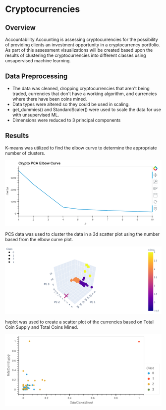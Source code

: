 # Cryptocurrencies

## Overview

Accountability Accounting is assessing cryptocurrencies for the possibility of providing clients an investment opportunity in a cryptocurrency portfolio. As part of this assessment visualizations will be created based upon the results of clustering the cryptocurrencies into different classes using unsupervised machine learning.

## Data Preprocessing

 - The data was cleaned, dropping cryptocurrencies that aren't being traded, currencies that don't have a working algorithm, and currencies where there have been coins mined.
 - Data types were altered so they could be used in scaling.
 - get_dummies() and StandardScaler() were used to scale the data for use with unsupervised ML.
 - Dimensions were reduced to 3 principal components

## Results

K-means was utilized to find the elbow curve to determine the appropriate number of clusters.

![K Means](resources/images/elbow_curve.png)

PCS data was used to cluster the data in a 3d scatter plot using the number based from the elbow curve plot.

![3D Scatter](resources/images/3d_scatter_with_clusters.png)

hvplot was used to create a scatter plot of the currencies based on Total Coin Supply and Total Coins Mined.

![Scatter Plot](resources/images/scatter.png)
